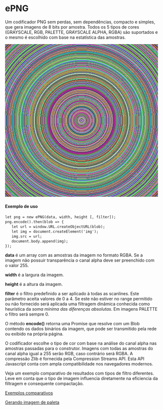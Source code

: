 # ePNG
Um codificador PNG sem perdas, sem dependências, compacto e simples, que gera imagens de 8 bits por amostra. Todos os 5 tipos de cores (GRAYSCALE, RGB, PALETTE, GRAYSCALE ALPHA, RGBA) são suportados e o mesmo é escolhido com base na estatística das amostras.

![Imagem ilustrativa gerada com ePNG](img.png)

#### Exemplo de uso

    let png = new ePNG(data, width, height [, filter]);
    png.encode().then(blob => {
       let url = window.URL.createObjectURL(blob);
       let img = document.createElement('img');
       img.src = url;
       document.body.append(img);
    });


**data** é um array com as amostras da imagem no formato RGBA. Se a imagem não possuir transparência o canal alpha deve ser preenchido com o valor 255.

**width** é a largura da imagem.

**height** é a altura da imagem.

**filter** é o filtro predefinido a ser aplicado à todas as scanlines. Este parâmetro aceita valores de 0 a 4. Se este não estiver no range permitido ou não fornecido será aplicada uma filtragem dinâmica conhecida como heurística da *soma mínima das diferenças absolutas*. Em imagens PALETTE o filtro será sempre 0.

O método **encode()** retorna uma Promise que resolve com um Blob contendo os dados binários da imagem, que pode ser transmitido pela rede ou exibido na própria página.

O codificador escolhe o tipo de cor com base na análise do canal alpha nas amostras passadas para o construtor. Imagens com todas as amostras do canal alpha igual a 255 serão RGB, caso contrário será RGBA. A compressão Zlib é fornecida pela Compression Streams API. Esta API Javascript conta com ampla compatibilidade nos navegadores modernos.

Veja um exemplo comparativo de resultados com tipos de filtro diferentes. Leve em conta que o tipo de imagem influencia diretamente na eficiencia  da filtragem e consequente compactação.

[Exemplos comparativos](https://nildopontes.com.br/ePNG/examples1.html)


[Gerando imagem de paleta](https://nildopontes.com.br/ePNG/examples2.html)
